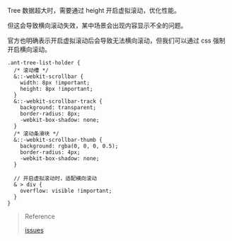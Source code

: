 Tree 数据超大时，需要通过 height 开启虚拟滚动，优化性能。

但这会导致横向滚动失效，某中场景会出现内容显示不全的问题。

官方也明确表示开启虚拟滚动后会导致无法横向滚动，但我们可以通过 css 强制开启横向滚动。

```less
.ant-tree-list-holder {
  /* 滚动槽 */
  &::-webkit-scrollbar {
    width: 8px !important;
    height: 8px !important;
  }
  &::-webkit-scrollbar-track {
    background: transparent;
    border-radius: 8px;
    -webkit-box-shadow: none;
  }
  /* 滚动条滑块 */
  &::-webkit-scrollbar-thumb {
    background: rgba(0, 0, 0, 0.5);
    border-radius: 4px;
    -webkit-box-shadow: none;
  }

  // 开启虚拟滚动时，适配横向滚动
  & > div {
    overflow: visible !important;
  }
}
```

> Reference
> 
> [issues](https://github.com/ant-design/ant-design/issues/31226)